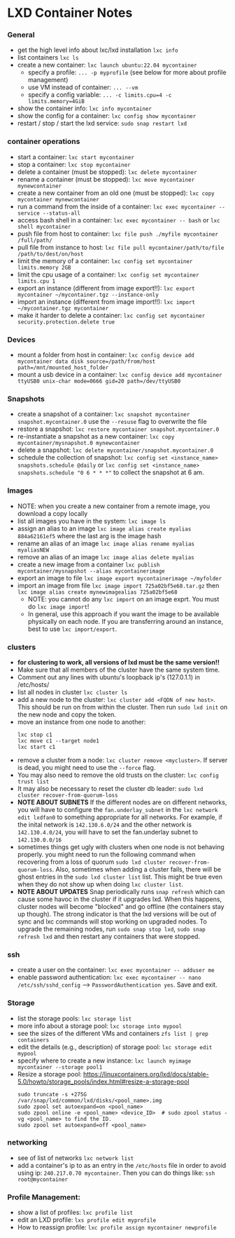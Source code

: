 # LXD Container Notes

### General
- get the high level info about lxc/lxd installation `lxc info`
- list containers `lxc ls`
- create a new container: `lxc launch ubuntu:22.04 mycontainer`
  - specify a profile: `... -p myprofile` (see below for more about profile management)
  - use VM instead of container: `... --vm`
  - specify a config variable: `... -c limits.cpu=4 -c limits.memory=4GiB`
- show the container info: `lxc info mycontainer`
- show the config for a container: `lxc config show mycontainer`
- restart / stop / start the lxd service: `sudo snap restart lxd`

### container operations
- start a container: `lxc start mycontainer`
- stop a container: `lxc stop mycontainer`
- delete a container (must be stopped): `lxc delete mycontainer`
- rename a container (must be stopped): `lxc move mycontainer mynewcontainer`
- create a new container from an old one (must be stopped): `lxc copy mycontainer mynewcontainer`
- run a command from the inside of a container: `lxc exec mycontainer -- service --status-all`
- access bash shell in a container: `lxc exec mycontainer -- bash` or `lxc shell mycontainer`
- push file from host to container: `lxc file push ./myfile mycontainer /full/path/`
- pull file from instance to host: `lxc file pull mycontainer/path/to/file /path/to/dest/on/host`
- limit the memory of a container: `lxc config set mycontainer limits.memory 2GB`
- limit the cpu usage of a container: `lxc config set mycontainer limits.cpu 1`
- export an instance (different from image export!!): `lxc export mycontainer ~/mycontainer.tgz --instance-only`
- import an instance (different from image import!!): `lxc import ~/mycontainer.tgz mycontainer`
- make it harder to delete a container: `lxc config set mycontainer security.protection.delete true`

### Devices
- mount a folder from host in container: `lxc config device add mycontainer data disk source=/path/from/host path=/mnt/mounted_host_folder`
- mount a usb device in a container: `lxc config device add mycontainer ttyUSB0 unix-char mode=0666 gid=20 path=/dev/ttyUSB0`

### Snapshots
- create a snapshot of a container: `lxc snapshot mycontainer snapshot.mycontainer.0` use the `--resuse` flag to overwrite the file
- restore a snapshot: `lxc restore mycontainer snapshot.mycontainer.0`
- re-instantiate a snapshot as a new container: `lxc copy mycontainer/mysnapshot.0 mynewcontainer`
- delete a snapshot: `lxc delete mycontainer/snapshot.mycontainer.0`
- schedule the collection of snapshot: `lxc config set <instance_name> snapshots.schedule @daily` or `lxc config set <instance_name> snapshots.schedule "0 6 * * *"` to collect the snapshot at 6 am. 

### Images
- NOTE: when you create a new container from a remote image, you download a copy locally
- list all images you have in the system: `lxc image ls`
- assign an alias to an image `lxc image alias create myalias 884a62161ef5` where the last arg is the image hash
- rename an alias of an image `lxc image alias rename myalias myaliasNEW`
- remove an alias of an image `lxc image alias delete myalias`
- create a new image from a container `lxc publish mycontainer/mysnapshot --alias mycontainerimage`
- export an image to file `lxc image export mycontainerimage ~/myfolder`
- import an image from file `lxc image import 725a02bf5e68.tar.gz` then `lxc image alias create mynewimagealias 725a02bf5e68`
  - NOTE: you cannot do any `lxc import` on an image exprt. You must do `lxc image import`!
  - In general, use this approach if you want the image to be available physically on each node. If you are transferring around an instance, best to use `lxc import/export`.


### clusters
- **for clustering to work, all versions of lxd must be the same version!!**
- Make sure that all members of the cluster have the same system time.
- Comment out any lines with ubuntu's loopback ip's (127.0.1.1) in /etc/hosts/
- list all nodes in cluster `lxc cluster ls`
- add a new node to the cluster: `lxc cluster add <FQDN of new host>`. This should be run on from within the cluster. Then run `sudo lxd init` on the new node and copy the token.
- move an instance from one node to another: 
  ```
  lxc stop c1
  lxc move c1 --target node1
  lxc start c1
  ``` 
- remove a cluster from a node: `lxc cluster remove <mycluster>`. If server is dead, you might need to use the `--force` flag.
- You may also need to remove the old trusts on the cluster: `lxc config trust list`
- It may also be necessary to reset the cluster db leader:  `sudo lxd cluster recover-from-quorum-loss`
- **NOTE ABOUT SUBNETS** If the different nodes are on different networks, you will have to configure the `fan.underlay_subnet` in the `lxc network edit lxdfan0` to something appropriate for all networks. For example, if the inital network is `142.130.6.0/24` and the other network is `142.130.4.0/24`, you will have to set the fan.underlay subnet to `142.130.0.0/16`
- sometimes things get ugly with clusters when one node is not behaving properly. you  might need to run the following command when recovering from a loss of quorum `sudo lxd cluster recover-from-quorum-loss`. Also, sometimes when adding a cluster fails, there will be ghost entries in the `sudo lxd cluster list` list. This might be true even when they do not show up when doing `lxc cluster list`. 
- **NOTE ABOUT UPDATES** Snap periodically runs `snap refresh` which can cause some havoc in the cluster if it upgrades lxd. When this happens, cluster nodes will become "blocked" and go offline (the containers stay up though).  The strong indicator is that the lxd versions will be out of sync and lxc commands will stop working on upgraded nodes. To upgrade the remaining nodes, run `sudo snap stop lxd`, `sudo snap refresh lxd` and then restart any containers that were stopped.

### ssh
- create a user on the container: `lxc exec mycontainer -- adduser me`
- enable password authentication: `lxc exec mycontainer -- nano /etc/ssh/sshd_config` --> `PasswordAuthentication yes`. Save and exit.

### Storage
- list the storage pools: `lxc storage list`
- more info about a storage pool: `lxc storage into mypool`
- see the sizes of the different VMs and containers `zfs list | grep containers`
- edit the details (e.g., description) of storage pool: `lxc storage edit mypool`
- specify where to create a new instance: `lxc launch myimage mycontainer --storage pool1`
- Resize a storage pool: https://linuxcontainers.org/lxd/docs/stable-5.0/howto/storage_pools/index.html#resize-a-storage-pool
  ```
  sudo truncate -s +275G /var/snap/lxd/common/lxd/disks/<pool_name>.img
  sudo zpool set autoexpand=on <pool_name>
  sudo zpool online -e <pool_name> <device_ID>  # sudo zpool status -vg <pool_name> to find the ID.
  sudo zpool set autoexpand=off <pool_name>
  ```

### networking
- see of list of networks `lxc network list`
- add a container's ip to as an entry in the `/etc/hosts` file in order to avoid using ip: `240.217.0.70 mycontainer`. Then you can do things like: `ssh root@mycontainer`


### Profile Management:
- show a list of profiles: `lxc profile list`
- edit an LXD profile: `lxs profile edit myprofile`
- How to reassign profile: `lxc profile assign mycontainer newprofile`
